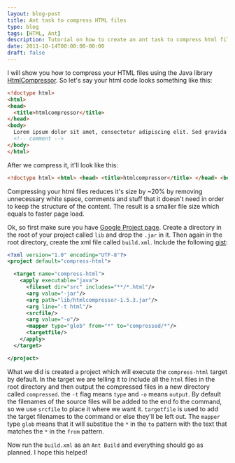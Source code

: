 ```yaml
---
layout: blog-post
title: Ant task to compress HTML files
type: blog
tags: [HTML, Ant]
description: Tutorial on how to create an ant task to compress html files.
date: 2011-10-14T00:00:00-00:00
draft: false
---
```

I will show you how to compress your HTML files using the Java library [HtmlCompressor](http://code.google.com/p/htmlcompressor/).
So let's say your html code looks something like this:

```html
<!doctype html>
<html>
<head>
  <title>htmlcompressor</title>
</head>
<body>
  Lorem ipsum dolor sit amet, consectetur adipiscing elit. Sed gravida suscipit lectus.
  <!-- comment -->
</body>
</html>
```

After we compress it, it'll look like this:

```html
<!doctype html> <html> <head> <title>htmlcompressor</title> </head> <body> Lorem ipsum dolor sit amet, consectetur adipiscing elit. Sed gravida suscipit lectus. </body> </html>
```

Compressing your html files reduces it's size by ~20% by removing unnecessary white space, comments and stuff that it doesn't need in order to keep the structure of the content. The result is a smaller file size which equals to faster page load.

Ok, so first make sure you have [Google Project page](http://code.google.com/p/htmlcompressor/).
Create a directory in the root of your project called `lib` and drop the `.jar` in it. Then again in the root directory, create the xml file called `build.xml`. Include the following [gist](https://gist.github.com/miguelmota/4750373):

```xml
<?xml version="1.0" encoding="UTF-8"?>
<project default="compress-html">

  <target name="compress-html">
    <apply executable="java">
      <fileset dir="src" includes="**/*.html"/>
      <arg value="-jar"/>
      <arg path="lib/htmlcompressor-1.5.3.jar"/>
      <arg line="-t html"/>
      <srcfile/>
      <arg value="-o"/>
      <mapper type="glob" from="*" to="compressed/*"/>
      <targetfile/>
    </apply>
  </target>

</project>
```

What we did is created a project which will execute the `compress-html` target by default. In the target we are telling it to include all the `html` files in the root directory
and then output the compressed files in a new directory called `compressed`. the `-t` flag means `type` and `-o` means `output`. By default the filenames of the source files will be added to
the end fo the command, so we use `srcfile` to place it where we want it. `targetfile` is used to add the target filenames to the command or else they'll be left out. The `mapper` type `glob` means that it will substitue the `*` in the `to` pattern with the text that matches the `*` in the `from` pattern.

Now run the `build.xml` as an `Ant Build` and everything should go as planned. I hope this helped!
